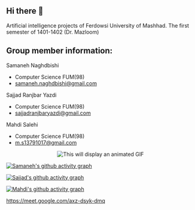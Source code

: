 ## Hi there 👋

Artificial intelligence projects of Ferdowsi University of Mashhad. The first semester of 1401-1402 (Dr. Mazloom)

## Group member information:
Samaneh Naghdbishi
- Computer Science FUM(98)
- samaneh.naghdbishi@gmail.com

Sajjad Ranjbar Yazdi 
- Computer Science FUM(98)
- sajjadranjbaryazdi@gmail.com

Mahdi Salehi 
- Computer Science FUM(98)
- m.s13791017@gmail.com

<p align="center">
<img src="https://media.giphy.com/media/MKorKFj0Muz4P0CI7D/giphy.gif" alt="This will display an animated GIF" >
</p>


<p align="center">
  
  [![Samaneh's github activity graph](https://github-readme-activity-graph.cyclic.app/graph?username=Nef3libata&theme=dracula)](https://github.com/Nef3libata)
</p>


<p align="center">
  
  [![Sajjad's github activity graph](https://github-readme-activity-graph.cyclic.app/graph?username=phantomf4321&theme=dracula)](https://github.com/phantomf4321)
</p>

<p align="center">
  
  [![Mahdi's github activity graph](https://github-readme-activity-graph.cyclic.app/graph?username=Rhythmicbinary&theme=dracula)](https://github.com/Rhythmicbinary)
</p>

<!--

**Here are some ideas to get you started:**

🙋‍♀️ A short introduction - what is your organization all about?
🌈 Contribution guidelines - how can the community get involved?
👩‍💻 Useful resources - where can the community find your docs? Is there anything else the community should know?
🍿 Fun facts - what does your team eat for breakfast?
🧙 Remember, you can do mighty things with the power of [Markdown](https://docs.github.com/github/writing-on-github/getting-started-with-writing-and-formatting-on-github/basic-writing-and-formatting-syntax)
-->

https://meet.google.com/axz-dsyk-dmq
